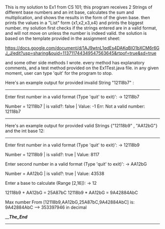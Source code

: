 This is my solution to Ex1 from CS 101;
this program receives 2 Strings of different base numbers and an int base, calculates the sum and multiplication, and shows the results in the form of the given base.
then prints the values in a "List" form {x1,x2,x3,x4} and prints the biggest number.
my solution first checks if the strings entered are in a valid format, and will not move on unless the number is indeed valid.
the solution is based on the template provided in the assignment sheet:

https://docs.google.com/document/d/1AJ9wtnL1qdEs4DAKqBlO1bXCM6r6GJ_J/edit?usp=sharing&ouid=113711744349547563645&rtpof=true&sd=true

and some other side methods I wrote.
every method has explanatory comments, and a test method provided on the Ex1Test.java file.
in any given moment, user can type 'quit' for the program to stop.

Here's an example output for provided invalid String "12118b7" :
________________________________________________________________________
Enter first number in a valid format (Type 'quit' to exit)': -> 12118b7

Number = 12118b7 | is valid?: false | Value: -1
Err: Not a valid number: 12118b7
________________________________________________________________________

Here's an example output for provided valid Strings {"12118b9" , "AA12bG"} and the int base 12:
________________________________________________________________________

Enter first number in a valid format (Type 'quit' to exit)': -> 12118b9

Number = 12118b9 | is valid?: true | Value: 8117

Enter second number in a valid format (Type 'quit' to exit)': -> AA12bG

Number = AA12bG | is valid?: true | Value: 43538

Enter a base to calculate (Range [2,16]): -> 12


12118b9 + AA12bG = 25A87bC
12118b9 * AA12bG = 9A42884AbC

Max number From [12118b9,AA12bG,25A87bC,9A42884AbC]
is: 9A42884AbC --> 353397946 in decimal

_______________The_End_____________
________________________________________________________________________


